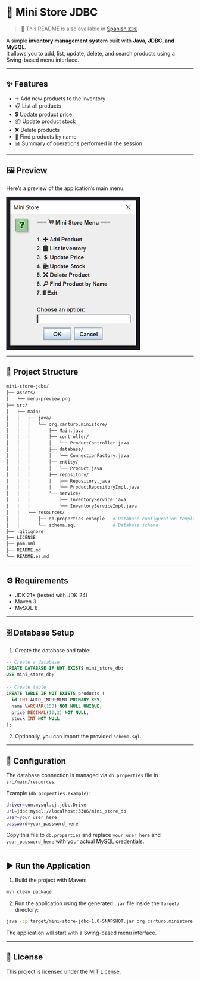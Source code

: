 # 🛒 Mini Store JDBC

> 📄 This README is also available in [Spanish 🇪🇸](README.es.md)

A simple **inventory management system** built with **Java, JDBC, and MySQL**.  
It allows you to add, list, update, delete, and search products using a Swing-based menu interface.

---

## ✨ Features

- ➕ Add new products to the inventory
- 📋 List all products
- 💲 Update product price
- 📦 Update product stock
- ❌ Delete products
- 🔎 Find products by name
- 📊 Summary of operations performed in the session

---

## 🖼️ Preview

Here’s a preview of the application’s main menu:

![Menu Preview](assets/menu-preview.png)

---

## 📂 Project Structure

```bash
mini-store-jdbc/
├── assets/
│   └── menu-preview.png
├── src/
│   ├── main/
│   │   ├── java/
│   │   │   └── org.carturo.ministore/
│   │   │       ├── Main.java
│   │   │       ├── controller/
│   │   │       │   └── ProductController.java
│   │   │       ├── database/
│   │   │       │   └── ConnectionFactory.java
│   │   │       ├── entity/
│   │   │       │   └── Product.java
│   │   │       ├── repository/
│   │   │       │   ├── Repository.java
│   │   │       │   └── ProductRepositoryImpl.java
│   │   │       └── service/
│   │   │           ├── InventoryService.java
│   │   │           └── InventoryServiceImpl.java
│   │   └── resources/
│   │       ├── db.properties.example   # Database configuration template
│   │       └── schema.sql              # Database schema
├── .gitignore
├── LICENSE
├── pom.xml
├── README.md
└── README.es.md
```

---

## ⚙️ Requirements

- JDK 21+ (tested with JDK 24)
- Maven 3
- MySQL 8

---

## 🗄️ Database Setup

1. Create the database and table:

```sql
-- Create a database
CREATE DATABASE IF NOT EXISTS mini_store_db;
USE mini_store_db;

-- Create table
CREATE TABLE IF NOT EXISTS products (
  id INT AUTO_INCREMENT PRIMARY KEY,
  name VARCHAR(150) NOT NULL UNIQUE,
  price DECIMAL(10,2) NOT NULL,
  stock INT NOT NULL
);
```

2. Optionally, you can import the provided `schema.sql`.

---

## 🔑 Configuration

The database connection is managed via `db.properties` file in `src/main/resources`.

Example (`db.properties.example`):

```bash
driver=com.mysql.cj.jdbc.Driver
url=jdbc:mysql://localhost:3306/mini_store_db
user=your_user_here
password=your_password_here
```

Copy this file to `db.properties` and replace `your_user_here` and `your_password_here` with your actual MySQL credentials.

---

## ▶️ Run the Application

1. Build the project with Maven:

```bash
mvn clean package
```

2. Run the application using the generated `.jar` file inside the `target/` directory:

```bash
java -cp target/mini-store-jdbc-1.0-SNAPSHOT.jar org.carturo.ministore.Main
```

The application will start with a Swing-based menu interface.

---

## 📜 License

This project is licensed under the [MIT License](LICENSE).